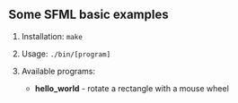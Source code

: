 ## Some SFML basic examples

1. Installation: `make`

2. Usage: `./bin/[program]`

3. Available programs:
    
    * **hello_world** - rotate a rectangle with a mouse wheel
